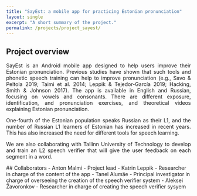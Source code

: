 ```yaml
---
title: "SayEst: a mobile app for practicing Estonian pronunciation"
layout: single
excerpt: "A short summary of the project."
permalink: /projects/project_sayest/
---
```


## Project overview
<div style="text-align: justify;">
<p>SayEst is an Android mobile app designed to help users improve their Estonian pronunciation. Previous studies have shown that such tools and phonetic speech training can help to improve pronunciation (e.g., Savo & Peltola 2019; Taimi et al. 2014; Leppik & Tejedor-García 2019; Hacking, Smith & Johnson 2017). The app is available in English and Russian, focusing on vowels and consonants. There are different exposure, identification, and pronunciation exercises, and theoretical videos explaining Estonian pronunciation.</p>

<p>One-fourth of the Estonian population speaks Russian as their L1, and the number of Russian L1 learners of Estonian has increased in recent years. This has also increased the need for different tools for speech learning. </p>

<p>We are also collaborating with Tallinn University of Technology to develop and train an L2 speech verifier that will give the user feedback on each segment in a word.</p>
</div>
## Collaborators
- Anton Malmi - Project lead
- Katrin Leppik - Researcher in charge of the content of the app
- Tanel Alumäe - Principal investigator in charge of overseeing the creation of the speech verifier system
- Aleksei Žavoronkov - Researcher in charge of creating the speech verifier sysyem


